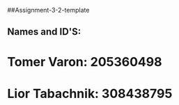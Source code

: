 ##Assignment-3-2-template

## Names and ID'S:
# Tomer Varon:  205360498
# Lior Tabachnik: 308438795
